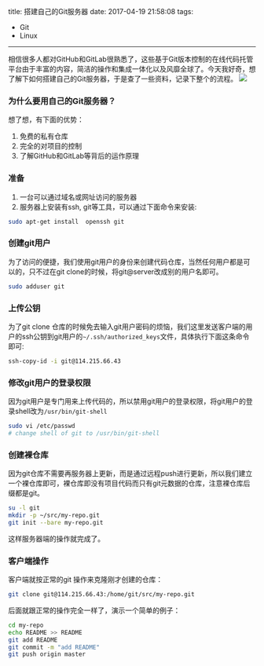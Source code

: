 title: 搭建自己的Git服务器
date: 2017-04-19 21:58:08
tags:
 - Git
 - Linux
---
相信很多人都对GitHub和GitLab很熟悉了，这些基于Git版本控制的在线代码托管平台由于丰富的内容，简洁的操作和集成一体化以及风靡全球了。今天我好奇，想了解下如何搭建自己的Git服务器，于是查了一些资料，记录下整个的流程。
![](/imgs/git_logo.png)
<!-- more-->
### 为什么要用自己的Git服务器？
想了想，有下面的优势：
 1. 免费的私有仓库
 2. 完全的对项目的控制
 3. 了解GitHub和GitLab等背后的运作原理

### 准备
1. 一台可以通过域名或网址访问的服务器
2. 服务器上安装有ssh, git等工具，可以通过下面命令来安装:
```bash
sudo apt-get install  openssh git
```

### 创建git用户
为了访问的便捷，我们使用git用户的身份来创建代码仓库，当然任何用户都是可以的，只不过在git clone的时候，将git@server改成别的用户名即可。
```bash
sudo adduser git
```

### 上传公钥
为了git clone 仓库的时候免去输入git用户密码的烦恼，我们这里发送客户端的用户的ssh公钥到git用户的`~/.ssh/authorized_keys`文件，具体执行下面这条命令即可:
```bash
ssh-copy-id -i git@114.215.66.43
```

### 修改git用户的登录权限
因为git用户是专门用来上传代码的，所以禁用git用户的登录权限，将git用户的登录shell改为`/usr/bin/git-shell`
```bash
sudo vi /etc/passwd 
# change shell of git to /usr/bin/git-shell
```

### 创建裸仓库
因为git仓库不需要再服务器上更新，而是通过远程push进行更新，所以我们建立一个裸仓库即可，裸仓库即没有项目代码而只有git元数据的仓库，注意裸仓库后缀都是git。
```bash
su -l git
mkdir -p ~/src/my-repo.git
git init --bare my-repo.git
```
这样服务器端的操作就完成了。
### 客户端操作
客户端就按正常的git 操作来克隆刚才创建的仓库：
```bash
git clone git@114.215.66.43:/home/git/src/my-repo.git
```
后面就跟正常的操作完全一样了，演示一个简单的例子：
```bash
cd my-repo
echo README >> README
git add README
git commit -m "add README"
git push origin master
```
